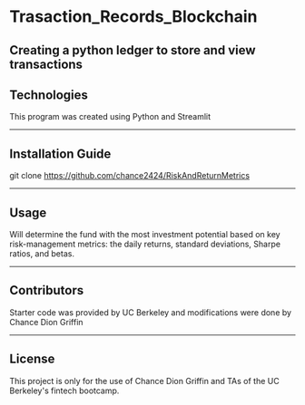 # Trasaction_Records_Blockchain

Creating a python ledger to store and view transactions
---

## Technologies

This program was created using Python and Streamlit

---

## Installation Guide

git clone https://github.com/chance2424/RiskAndReturnMetrics

---

## Usage
Will determine the fund with the most investment potential based on key risk-management metrics: the daily returns, standard deviations, Sharpe ratios, and betas.

---

## Contributors

Starter code was provided by UC Berkeley and modifications were done by Chance Dion Griffin

---

## License

This project is only for the use of Chance Dion Griffin and TAs of the UC Berkeley's fintech bootcamp.
